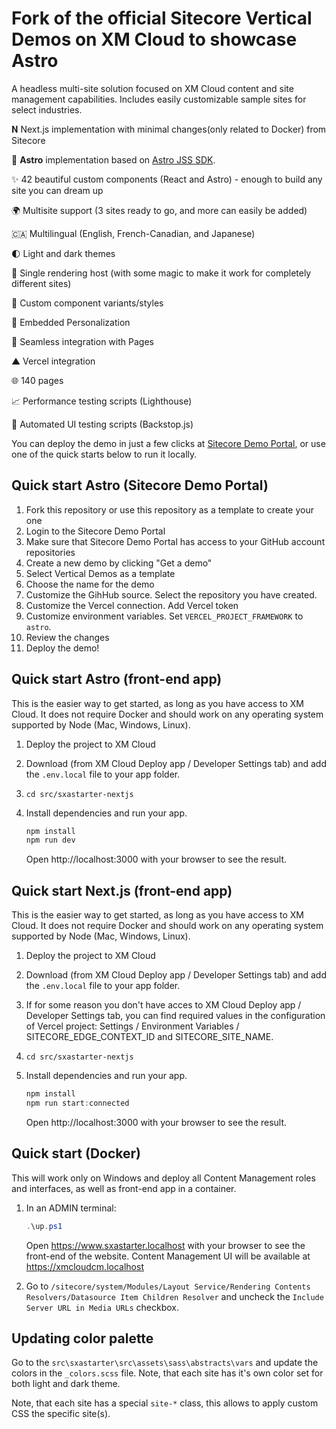 # Fork of the official Sitecore Vertical Demos on XM Cloud to showcase Astro

A headless multi-site solution focused on XM Cloud content and site management capabilities. Includes easily customizable sample sites for select industries.

𝐍 Next.js implementation with minimal changes(only related to Docker) from Sitecore

🚀 **Astro** implementation based on [Astro JSS SDK](https://github.com/exdst/jss-astro-public).

✨ 42 beautiful custom components (React and Astro) - enough to build any site you can dream up

🌍 Multisite support (3 sites ready to go, and more can easily be added)

🇨🇦 Multilingual (English, French-Canadian, and Japanese)

🌓 Light and dark themes

🔗 Single rendering host (with some magic to make it work for completely different sites)

🎨 Custom component variants/styles

🎯 Embedded Personalization

📄 Seamless integration with Pages

▲ Vercel integration

🌐 140 pages

📈 Performance testing scripts (Lighthouse)

🧪 Automated UI testing scripts (Backstop.js)

You can deploy the demo in just a few clicks at [Sitecore Demo Portal](https://portal.sitecoredemo.com/), or use one of the quick starts below to run it locally.

## Quick start Astro (Sitecore Demo Portal)

1. Fork this repository or use this repository as a template to create your one
2. Login to the Sitecore Demo Portal
3. Make sure that Sitecore Demo Portal has access to your GitHub account repositories
4. Create a new demo by clicking "Get a demo"
5. Select Vertical Demos as a template
6. Choose the name for the demo
7. Customize the GihHub source. Select the repository you have created.
8. Customize the Vercel connection. Add Vercel token
9. Customize environment variables. Set `VERCEL_PROJECT_FRAMEWORK` to `astro`.
10. Review the changes
11. Deploy the demo!

## Quick start Astro (front-end app)

This is the easier way to get started, as long as you have access to XM Cloud. It does not require Docker and should work on any operating system supported by Node (Mac, Windows, Linux).

1. Deploy the project to XM Cloud

1. Download (from XM Cloud Deploy app / Developer Settings tab) and add the `.env.local` file to your app folder.

1. `cd src/sxastarter-nextjs`

1. Install dependencies and run your app.

   ```ps1
   npm install
   npm run dev
   ```

   Open http://localhost:3000 with your browser to see the result.

## Quick start Next.js (front-end app)

This is the easier way to get started, as long as you have access to XM Cloud. It does not require Docker and should work on any operating system supported by Node (Mac, Windows, Linux).

1. Deploy the project to XM Cloud

1. Download (from XM Cloud Deploy app / Developer Settings tab) and add the `.env.local` file to your app folder.

1. If for some reason you don't have acces to XM Cloud Deploy app / Developer Settings tab, you can find required values in the configuration of Vercel project: Settings / Environment Variables / SITECORE_EDGE_CONTEXT_ID and SITECORE_SITE_NAME.

1. `cd src/sxastarter-nextjs`

1. Install dependencies and run your app.

   ```ps1
   npm install
   npm run start:connected
   ```

   Open http://localhost:3000 with your browser to see the result.

## Quick start (Docker)

This will work only on Windows and deploy all Content Management roles and interfaces, as well as front-end app in a container.

1. In an ADMIN terminal:

   ```ps1
   .\up.ps1
   ```

   Open https://www.sxastarter.localhost with your browser to see the front-end of the website. Content Management UI will be available at https://xmcloudcm.localhost

2. Go to `/sitecore/system/Modules/Layout Service/Rendering Contents Resolvers/Datasource Item Children Resolver` and uncheck the `Include Server URL in Media URLs` checkbox.

## Updating color palette

Go to the `src\sxastarter\src\assets\sass\abstracts\vars` and update the colors in the `_colors.scss` file. Note, that each site has it's own color set for both light and dark theme.

Note, that each site has a special `site-*` class, this allows to apply custom CSS the specific site(s).
